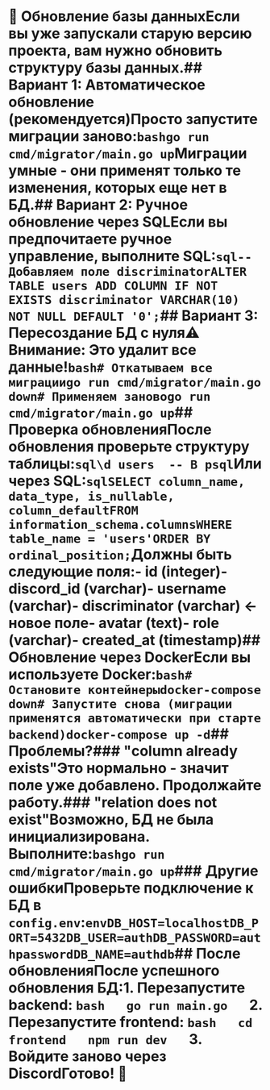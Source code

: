 # 📝 Обновление базы данныхЕсли вы уже запускали старую версию проекта, вам нужно обновить структуру базы данных.## Вариант 1: Автоматическое обновление (рекомендуется)Просто запустите миграции заново:```bashgo run cmd/migrator/main.go up```Миграции умные - они применят только те изменения, которых еще нет в БД.## Вариант 2: Ручное обновление через SQLЕсли вы предпочитаете ручное управление, выполните SQL:```sql-- Добавляем поле discriminatorALTER TABLE users ADD COLUMN IF NOT EXISTS discriminator VARCHAR(10) NOT NULL DEFAULT '0';```## Вариант 3: Пересоздание БД с нуля⚠️ **Внимание:** Это удалит все данные!```bash# Откатываем все миграцииgo run cmd/migrator/main.go down# Применяем зановоgo run cmd/migrator/main.go up```## Проверка обновленияПосле обновления проверьте структуру таблицы:```sql\d users  -- В psql```Или через SQL:```sqlSELECT column_name, data_type, is_nullable, column_defaultFROM information_schema.columnsWHERE table_name = 'users'ORDER BY ordinal_position;```Должны быть следующие поля:- id (integer)- discord_id (varchar)- username (varchar)- **discriminator (varchar)** ← новое поле- avatar (text)- role (varchar)- created_at (timestamp)## Обновление через DockerЕсли вы используете Docker:```bash# Остановите контейнерыdocker-compose down# Запустите снова (миграции применятся автоматически при старте backend)docker-compose up -d```## Проблемы?### "column already exists"Это нормально - значит поле уже добавлено. Продолжайте работу.### "relation does not exist"Возможно, БД не была инициализирована. Выполните:```bashgo run cmd/migrator/main.go up```### Другие ошибкиПроверьте подключение к БД в `config.env`:```envDB_HOST=localhostDB_PORT=5432DB_USER=authDB_PASSWORD=authpasswordDB_NAME=authdb```## После обновленияПосле успешного обновления БД:1. Перезапустите backend:   ```bash   go run main.go   ```2. Перезапустите frontend:   ```bash   cd frontend   npm run dev   ```3. Войдите заново через DiscordГотово! 🎉